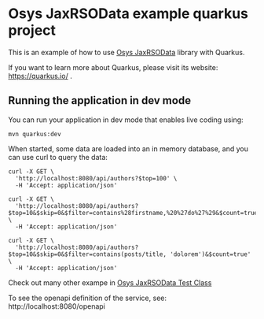 # Osys JaxRSOData example quarkus project

This is an example of how to use [Osys JaxRSOData](https://github.com/dometec/jaxrs-odata) library with Quarkus.

If you want to learn more about Quarkus, please visit its website: https://quarkus.io/ .

## Running the application in dev mode

You can run your application in dev mode that enables live coding using:
```
mvn quarkus:dev
```

When started, some data are loaded into an in memory database, and you can use curl to query the data:

```
curl -X GET \
  'http://localhost:8080/api/authors?$top=100' \
  -H 'Accept: application/json'
```

```
curl -X GET \
  'http://localhost:8080/api/authors?$top=10&$skip=0&$filter=contains%28firstname,%20%27do%27%29&$count=true' \
  -H 'Accept: application/json'
```

```
curl -X GET \
  'http://localhost:8080/api/authors?$top=10&$skip=0&$filter=contains(posts/title, 'dolorem')&$count=true' \
  -H 'Accept: application/json'
```

Check out many other exampe in [Osys JaxRSOData Test Class](https://github.com/dometec/jaxrs-odata/tree/master/src/test/java/it/osys/jaxrsodata)

To see the openapi definition of the service, see: http://localhost:8080/openapi